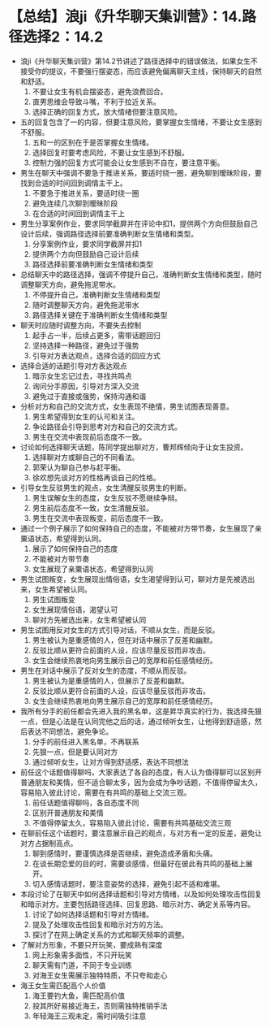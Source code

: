 # 【总结】浪ji《升华聊天集训营》：14.路径选择2：14.2

-   浪ji《升华聊天集训营》第14.2节讲述了路径选择中的错误做法，如果女生不接受你的提议，不要强行摆姿态，而应该避免偏离聊天主线，保持聊天的自然和舒适。
    1.  不要让女生有机会摆姿态，避免浪费回合。
    2.  直男思维会导致斗嘴，不利于拉近关系。
    3.  选择正确的回复方式，放大情绪但要注意风险。
-   五的回复包含了一的内容，但要注意风险，要掌握女生情绪，不要让女生感到不舒服。
    1.  五和一的区别在于是否掌握女生情绪。
    2.  选择回复时要考虑风险，不要让女生感到不舒服。
    3.  控制力强的回复方式可能会让女生感到不自在，要注意平衡。
-   男生在聊天中强调不要急于推进关系，要适时绕一圈，避免聊到暧昧阶段，要找到合适的时间回到调情主干上。
    1.  不要急于推进关系，要适时绕一圈
    2.  避免连续几次聊到暧昧阶段
    3.  在合适的时间回到调情主干上
-   男生分享案例作业，要求同学截屏并在评论中扣1，提供两个方向但鼓励自己设计后续，强调路径选择前要准确判断女生情绪和类型。
    1.  分享案例作业，要求同学截屏并扣1
    2.  提供两个方向但鼓励自己设计后续
    3.  路径选择前要准确判断女生情绪和类型
-   总结聊天中的路径选择，强调不停提升自己，准确判断女生情绪和类型，随时调整聊天方向，避免拖泥带水。
    1.  不停提升自己，准确判断女生情绪和类型
    2.  随时调整聊天方向，避免拖泥带水
    3.  路径选择关键在于准确判断女生情绪和类型
-   聊天时应随时调整方向，不要失去控制
    1.  起手占一半，后续占更多，需带话题回归
    2.  坚持选择一种路径，避免过于强势
    3.  引导对方表达观点，选择合适的回应方式
-   选择合适的话题引导对方表达观点
    1.  暗示女生忘记过去，寻找共鸣点
    2.  询问分手原因，引导对方深入交流
    3.  避免过于直接或强势，保持沟通和谐
-   分析对方和自己的交流方式，女生表现不绝情，男生试图表现善意。
    1.  男生希望得到女生的认可和关注。
    2.  争论路径会引导到思考对方和自己的交流方式。
    3.  男生在交流中表现前后态度不一致。
-   讨论如何选择聊天话题，陈同学提出聊对方，曹邦辉倾向于让女生投资。
    1.  选择聊对方或聊自己的不同看法。
    2.  郭荣认为聊自己参与赶平衡。
    3.  徐欢想先谈对方的性格再谈自己的性格。
-   引导女生反驳男生的观点，女生清醒反驳男生的判断。
    1.  男生误解女生的态度，女生反驳不愿继续争辩。
    2.  男生前后态度不一致，女生清醒反驳。
    3.  男生在交流中表现叛变，前后态度不一致。
-   通过一个例子展示了如何保持自己的态度，不能被对方带节奏，女生展现了亲粟语状态，希望得到认同。
    1.  展示了如何保持自己的态度
    2.  不能被对方带节奏
    3.  女生展现了亲粟语状态，希望得到认同
-   男生试图叛变，女生展现出情俗语，女生渴望得到认可，聊对方是先被选出来，女生希望被认同。
    1.  男生试图叛变
    2.  女生展现情俗语，渴望认可
    3.  聊对方先被选出来，女生希望被认同
-   男生试图用反对女生的方式引导对话，不顺从女生，而是反驳。
    1.  男生被认为是重感情的人，但在对话中展示了反差和幽默。
    2.  反驳比顺从更符合前面的人设，应该尽量反驳而非攻击。
    3.  女生会继续热衷地向男生展示自己的宽厚和前任感情经历。
-   男生在对话中展示了反对女生的态度，不顺从而反驳。
    1.  男生被认为是重感情的人，但展示了反差和幽默。
    2.  反驳比顺从更符合前面的人设，应该尽量反驳而非攻击。
    3.  女生会继续热衷地向男生展示自己的宽厚和前任感情经历。
-   我所有分手的前任都会先进入我的黑名单，这是昇华真实的行为，我选择先狠一点，但是心法是在认同完他之后的话，通过倾听女生，让他得到舒适感，然后表达不同想法，避免争论。
    1.  分手的前任进入黑名单，不再联系
    2.  先狠一点，但是要认同对方
    3.  通过倾听女生，让对方得到舒适感，表达不同想法
-   前任这个话题值得聊吗，大家表达了各自的态度，有人认为值得聊可以区别开普通朋友和美情，但不适合聊太多，因为会成为争吵话题，不值得停留太久，容易陷入彼此讨论，需要在有共鸣的基础上交流三观。
    1.  前任话题值得聊吗，各自态度不同
    2.  区别开普通朋友和美情
    3.  不值得停留太久，容易陷入彼此讨论，需要有共鸣基础交流三观
-   在聊前任这个话题时，要注意展示自己的观点，与对方有一定的反差，避免让对方占据制高点。
    1.  聊到感情时，要谨慎选择是否继续，避免造成矛盾和头痛。
    2.  在谈长期恋爱的目的时，需要谈感情，但最好在彼此有共鸣的基础上展开。
    3.  切入感情话题时，要注意姿势的选择，避免引起不适和难堪。
-   本段讨论了在聊天中如何选择话题和引导对方情绪，以及如何处理攻击性回复和暗示对方。主要包括路径选择、回复思路、暗示对方、确定关系等内容。
    1.  讨论了如何选择话题和引导对方情绪。
    2.  提及了处理攻击性回复和暗示对方的方法。
    3.  探讨了在网上确定关系的方式和聊天频率的调整。
-   了解对方形象，不要只开玩笑，要成熟有深度
    1.  网上形象需多面性，不只开玩笑
    2.  聊天需有门道，不同于专业训练
    3.  对海王女生需展示独特特质，不只夸和走心
-   海王女生需匹配高个人价值
    1.  海王要钓大鱼，需匹配高价值
    2.  投其所好易接近海王，否则需独特推销手法
    3.  年轻海王三观未定，需时间吸引注意